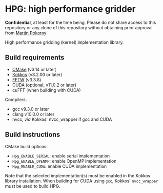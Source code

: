 # HPG: high performance gridder

**Confidential**, at least for the time being. Please do not share
access to this repository or any clone of this repository without
obtaining prior approval from [Martin
Pokorny](mailto:mpokorny@nrao.edu)

High performance gridding (kernel) implementation library.

## Build requirements

* [CMake](https://cmake.org) (v3.14 or later)
* [Kokkos](https://github.com/kokkos/kokkos) (v3.2.00 or later)
* [FFTW](http://fftw.org) (v3.3.8)
* CUDA (optional, v11.0.2 or later)
* cuFFT (when building with CUDA)

Compilers:
* gcc v9.3.0 or later
* clang v10.0.0 or later
* nvcc, *via* Kokkos' nvcc_wrapper if gcc and CUDA

## Build instructions

CMake build options:
* `Hpg_ENABLE_SERIAL`: enable serial implementation
* `Hpg_ENABLE_OPENMP`: enable OpenMP implementation
* `Hpg_ENABLE_CUDA`: enable CUDA implementation

Note that the selected implementation(s) must be enabled in the Kokkos
library installation. When building for CUDA using `gcc`, Kokkos'
`nvcc_wrapper` must be used to build HPG.
